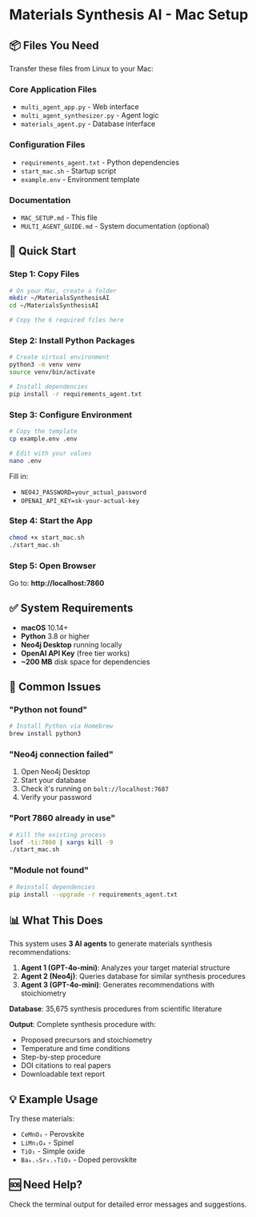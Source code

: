 # Materials Synthesis AI - Mac Setup

## 📦 Files You Need

Transfer these files from Linux to your Mac:

### Core Application Files
- `multi_agent_app.py` - Web interface
- `multi_agent_synthesizer.py` - Agent logic  
- `materials_agent.py` - Database interface

### Configuration Files
- `requirements_agent.txt` - Python dependencies
- `start_mac.sh` - Startup script
- `example.env` - Environment template

### Documentation
- `MAC_SETUP.md` - This file
- `MULTI_AGENT_GUIDE.md` - System documentation (optional)

## 🚀 Quick Start

### Step 1: Copy Files

```bash
# On your Mac, create a folder
mkdir ~/MaterialsSynthesisAI
cd ~/MaterialsSynthesisAI

# Copy the 6 required files here
```

### Step 2: Install Python Packages

```bash
# Create virtual environment
python3 -m venv venv
source venv/bin/activate

# Install dependencies
pip install -r requirements_agent.txt
```

### Step 3: Configure Environment

```bash
# Copy the template
cp example.env .env

# Edit with your values
nano .env
```

Fill in:
- `NEO4J_PASSWORD=your_actual_password`
- `OPENAI_API_KEY=sk-your-actual-key`

### Step 4: Start the App

```bash
chmod +x start_mac.sh
./start_mac.sh
```

### Step 5: Open Browser

Go to: **http://localhost:7860**

## ✅ System Requirements

- **macOS** 10.14+
- **Python** 3.8 or higher
- **Neo4j Desktop** running locally
- **OpenAI API Key** (free tier works)
- **~200 MB** disk space for dependencies

## 🔧 Common Issues

### "Python not found"
```bash
# Install Python via Homebrew
brew install python3
```

### "Neo4j connection failed"
1. Open Neo4j Desktop
2. Start your database
3. Check it's running on `bolt://localhost:7687`
4. Verify your password

### "Port 7860 already in use"
```bash
# Kill the existing process
lsof -ti:7860 | xargs kill -9
./start_mac.sh
```

### "Module not found"
```bash
# Reinstall dependencies
pip install --upgrade -r requirements_agent.txt
```

## 📊 What This Does

This system uses **3 AI agents** to generate materials synthesis recommendations:

1. **Agent 1 (GPT-4o-mini)**: Analyzes your target material structure
2. **Agent 2 (Neo4j)**: Queries database for similar synthesis procedures
3. **Agent 3 (GPT-4o-mini)**: Generates recommendations with stoichiometry

**Database**: 35,675 synthesis procedures from scientific literature

**Output**: Complete synthesis procedure with:
- Proposed precursors and stoichiometry
- Temperature and time conditions  
- Step-by-step procedure
- DOI citations to real papers
- Downloadable text report

## 💡 Example Usage

Try these materials:
- `CeMnO₃` - Perovskite
- `LiMn₂O₄` - Spinel
- `TiO₂` - Simple oxide
- `Ba₀.₅Sr₀.₅TiO₃` - Doped perovskite

## 🆘 Need Help?

Check the terminal output for detailed error messages and suggestions.

